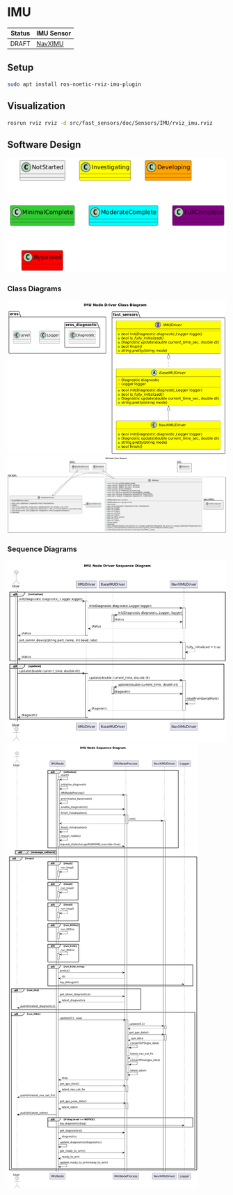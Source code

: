 # IMU
| Status | IMU Sensor |
| --- | --- |
| DRAFT | [NavXIMU](NavXIMU/NavXIMU.md) |

## Setup
```bash
sudo apt install ros-noetic-rviz-imu-plugin
```

## Visualization
```bash
rosrun rviz rviz -d src/fast_sensors/doc/Sensors/IMU/rviz_imu.rviz
```

## Software Design
![](../../output/Legend.png)

### Class Diagrams
![](../../../nodes/IMUNode/driver/doc/output/IMUNodeDriverClassDiagram.png)
![](../../../nodes/IMUNode/doc/output/IMUNodeClassDiagram.png)

### Sequence Diagrams
![](../../../nodes/IMUNode/driver/doc/output/IMUNodeDriverSequenceDiagram.png)
![](../../../nodes/IMUNode/doc/output/IMUNodeSequenceDiagram.png)

